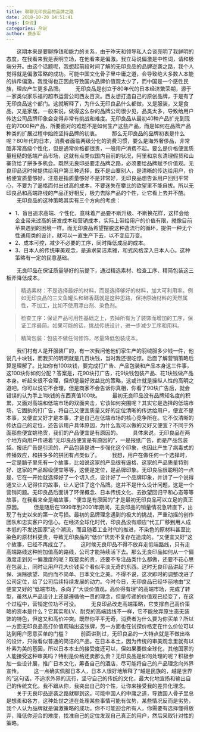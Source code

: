 ```yaml
---
title: 聊聊无印良品的品牌之路
date: 2018-10-20 14:51:41
tags: [杂说]
categories: 杂说
author: 费永军
---
```

&emsp;&emsp;这期本来是要聊挣钱和能力的关系，由于昨天和领导私人会谈亮明了我鲜明的态度，在我看来我是表明立场，在他看来是偏激。我立马说偏激是中性词，请和极端分开。由这个话题呢，我想起前段时间了解的无印良品的品牌逆袭之路，我个人觉得就是偏激策略的成功。可能中国文化骨子里中庸之道，会导致绝大多数人本能的排斥偏激。我觉得也正因此导致国内品牌价值观太少了，而中国是一个感性民族，理应产生更多品牌。
&emsp;&emsp;无印良品是创立于80年代的日本经济繁荣期，源于一家类似家乐福的超市运营公司西友百货。西友想打造自己的原创品牌，于是有了无印良品这个部门。这就解释了，为什么无印良品什么都做，又是服装，又是食品，又是家居。一般来说，做得这么杂的品牌公司很少见，品类太多，导致给用户传达公司品牌印象会变得非常有挑战和难度。无印良品从最初40种产品扩充到现在的7000种产品，所要面对的难题不是如何生产这些产品，而是如何在品牌产品种类的扩展过程中始终坚持品牌的初衷。
&emsp;&emsp;那么无印良品的品牌初衷是什么呢？80年代的日本，消费者面临两级分化的消费习惯，要么是海外奢侈品，非常酷非常高级个性化，但是通常价格都很贵，一般用户消费不起。要么是价格便宜质量粗糙的低端产品市场，这就有点类似国内目前的状况，阿里和京东清理假货和山寨货给了拼多多机会。既然无良印品要走品牌之路，必须要给品牌赋予价值观。无良印品这时候提供给用户第三种选择，既不是山寨别人，是清晰的传达给用户，价格便宜质量够好，注意是指质量够好不是非常好，无印良品想告诉用户回归平常心，不要为了逼格而付出过高的成本，不要迷失在攀比的欲望里不能自拔。所以无印良品和高端路线的产品正好相反，极力去除产品的个性，让它看上去并不酷。
&emsp;&emsp;无印良品的这种策略其实有三个方向的考虑：
- 1、盲目追求高端、个性化，意味着产品要不断升级、不断换花样，这样会给企业带来过高的研发成本和营销成本，实际上带给用户的价值有限，就像目前苹果遇到的困境一样。而无印良品希望摆脱这种造流行的循环，提供一种无个性通用类的设计，就可以一直生产下去，以不变应万变。
- 2、成本可控，减少不必要的工序，同时降低成品的成本。
- 3、日本人的传统审美观念，是追求简洁素雅，和式风格深入日本人心。这种策略有一定的民意基础。

&emsp;&emsp;无良印品在保证质量够好的前提下，通过精选素材、检查工序、精简包装这三板斧降低成本。
> 精选素材：不是选择最好的材料，而是选择够好的材料，加大可利用率。例如无印良品的三文鱼罐头和碎香菇就是这种思路，保持原始材料的天然属性，不加工，比如不使用漂白剂、染色剂。

> 检查工序：保证产品可用性基础之上，去掉所有为了装饰而增加的工序，保证工序最简。如果可能的话，挑战传统设计，进一步减少工序和用料。

> 精简包装：包装不做任何修饰，尽量降低包装成本。

&emsp;&emsp;我们村有人是开服装厂的，有一次我问他他们家生产的羽绒服多少钱一件，他说几十块钱，而我买的明明就是几百块钱，当时我还很吃惊。后面了解营销策略后算是理解了。比如你有100块钱，要完成打广告、产品包装和产品本身这三件事，这100块你如何分配？答案是，花90块打广告，花9块钱包装产品、花1块钱做产品本身。听起来很不合理，但却是最好效益比的策略，这或许就是操纵人性的高明之道吧。你可以说它不合理，但是商家不会告诉你真相，你看了90块广告后，就会错误的认为手上1块钱的东西真值100块。
&emsp;&emsp;最初无良印品没有品牌知名度的积累，又面对高端和低端市场的双面夹击，它该如何突围呢？其实它是选择的低端市场，它固执的打广告，将自己又便宜质量又好的定位清晰的传达给用户，便宜不是本事，又便宜又好才是本事，才是自己在低端市场的核心竞争所在。它不仅清晰的传达自己的定位，还告诉用户具体原因，为什么我可以做的又好又便宜？不同于外面那些便宜姚艳货，我们的产品便宜是有原因的。
&emsp;&emsp;具体来说，无印良品在两个地方向用户传递着“无印良品便宜是有原因的”，一是报纸广告，而是产品包装袋。报纸广告是引流的，产品包装是进一步强化这个印象，也因此产生了病毒式的传播效应，和拼多多的拼团有点类似了。
&emsp;&emsp;我想，用户在做任何一个选择时，一定是脑子里先有一个故事，比如说这家的产品很有逼格、这家的产品质量特别好、这家的产品超级便宜等等，这便是定位，是品牌印象。无印良品很聪明的一点是，它在一开始就选择好了一个切入点，设计好了一个品牌印象，并讲了一个说得通又让人记得住的故事，让人记住了这个品牌。这并不是什么设计问题，这是一个营销问题。无印良品后面讲了环保概念、日本传统文化、去欲望回归平和心态等等故事，在我看来全是编故事，“便宜是有原因的”才是最初无印良品可以立足的真正原因。
&emsp;&emsp;但是随后在1999年到2001年期间，无良印品的销量情况急转直下，出现了有史以来的第一次亏损。最初的品牌理念遇到的极大的挑战，严重动摇的创作团队和忠实客户的信心。在经济全球化时代，印良品没有顺应“代工厂移到用人成本低的不发达国家”这个潮流，而且随着工业时代的推进，不染色的原材料甚至比染色的原材料更贵，导致无印良品的“低价”优势不复存在造成的。“又便宜又好”这个故事，已经不再成立了。
&emsp;&emsp;这时候无良印品不得不放弃走低端路线，只有走高端路线这种附加值高的路线，公司才能持续活下去。那么无良印品如何从一个偏激度走到另一偏激度的呢？既要卖的贵，还要不专注品类什么都做，还要不花心思在包装上，同时让用户花大价钱买个看似平淡无奇的东西。这时无良印品讲起了环保、消除欲望、简约而不简单、日本文化之美。不得不说，这次即时的调整改进了公司定位，给了公司后续持续发展的动力。今时今日，无印良品已经华丽地由“又便宜又好的”低端市场，杀向了“大谈价值观，高价得有理”的高端市场，完成了转型，虽然从产品设计上还是遵循他一贯的理念，但是传递的价值观已经变了，在这个过程中，营销定位功不可没。
&emsp;&emsp;无良印品改走高端策略，它支撑自己高价策略的资本是什么？它其实和LV、耐克的高端路线不一样，它不能放弃原生态无装饰的特色，但这又和高价冲突。既然你平平无奇，消费者为什么要为你买单？所以一方面无印良品高打价值观输出这张牌，另一方面也在试探价格定在什么价位可以达到用户愿意买单的门槛？
&emsp;&emsp;前面讲到过，无印良品的一大特点就是不做出格的设计，只做看似普通的简洁的产品。在日本本土，因为传统的审美观念里就有以朴素为美的基因，所以日本本土的接受度还可以，但如果要做全球化，其他国家的人能接受这种审美吗？特别是价格还卖那么贵？无印良品是如何处理的呢？积极参加一些设计展，推广日本文化，筹备自己的酒店，尽可能将自己的产品理念向外界宣传。
&emsp;&emsp;这一点确实佩服日本人，日本人很好地解释了“越是民族的，越是世界的”这句话。不追求外界的流行，坚守自己的传统的文化，最大化地宣扬和输出自己的传统文化。我不跟从你，我突出自己的个性，让你来接受我的差异化理念。
&emsp;&emsp;关于无良印品逆袭之路就聊到这。可能中国人的中庸之道，导致国人骨子里总是想柔和各方，这种处世之道在处理某些事情可能有优势，某些情况反而是劣势，我个人认为品牌就是偏激策略的成功。你不可能迎合所有人，你需要有选择懂得放弃，降低你迎合的难度，找准自己的定位发现自己真正的用户，然后采取针对性的策略。 

